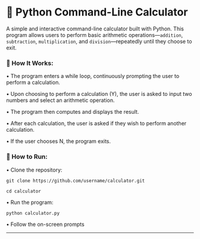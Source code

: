 # 🧮 Python Command-Line Calculator

A simple and interactive command-line calculator built with Python. This program allows users to perform basic arithmetic operations—`addition`, `subtraction`, `multiplication`, and `division`—repeatedly until they choose to exit.

### 🧠 How It Works:

• The program enters a while loop, continuously prompting the user to perform a calculation.

• Upon choosing to perform a calculation (Y), the user is asked to input two numbers and select an arithmetic operation.

• The program then computes and displays the result.

• After each calculation, the user is asked if they wish to perform another calculation.

• If the user chooses N, the program exits.

### 🚀 How to Run:

• Clone the repository:

`git clone https://github.com/username/calculator.git`

`cd calculator`

• Run the program:

`python calculator.py`

• Follow the on-screen prompts

---

